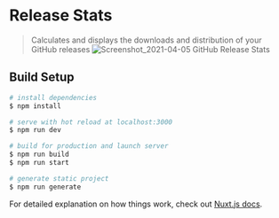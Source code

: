 # Release Stats
> Calculates and displays the downloads and distribution of your GitHub releases
![Screenshot_2021-04-05 GitHub Release Stats](https://user-images.githubusercontent.com/53584487/113553612-aca66e00-9615-11eb-907f-533393bdf8ed.png)


## Build Setup

```bash
# install dependencies
$ npm install

# serve with hot reload at localhost:3000
$ npm run dev

# build for production and launch server
$ npm run build
$ npm run start

# generate static project
$ npm run generate
```

For detailed explanation on how things work, check out [Nuxt.js docs](https://nuxtjs.org).
